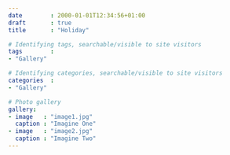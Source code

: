 ```yaml
---
date        : 2000-01-01T12:34:56+01:00
draft       : true
title       : "Holiday"

# Identifying tags, searchable/visible to site visitors
tags        :
- "Gallery"

# Identifying categories, searchable/visible to site visitors
categories  :
- "Gallery"

# Photo gallery
gallery:
- image   : "image1.jpg"
  caption : "Imagine One"
- image   : "image2.jpg"
  caption : "Imagine Two"
---
```

